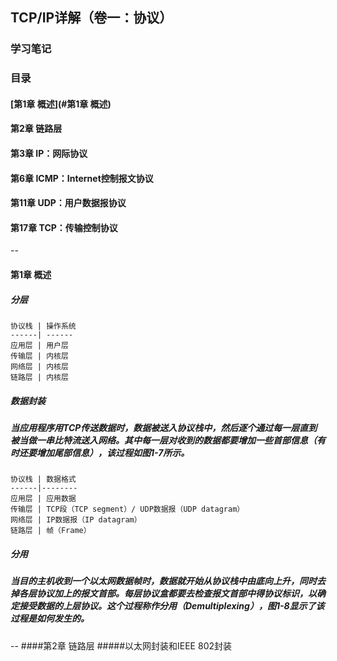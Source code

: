 ## TCP/IP详解（卷一：协议）
### 学习笔记

### 目录
#### [第1章  概述](#第1章 概述)
#### 第2章  链路层
#### 第3章  IP：网际协议
#### 第6章  ICMP：Internet控制报文协议
#### 第11章 UDP：用户数据报协议
#### 第17章 TCP：传输控制协议
--

#### 第1章 概述
##### 分层
	协议栈 | 操作系统
	------| ------
	应用层 | 用户层
	传输层 | 内核层
	网络层 | 内核层
	链路层 | 内核层
##### 数据封装
##### 当应用程序用TCP传送数据时，数据被送入协议栈中，然后逐个通过每一层直到被当做一串比特流送入网络。其中每一层对收到的数据都要增加一些首部信息（有时还要增加尾部信息），该过程如图1-7所示。
	协议栈 | 数据格式
	------|--------
	应用层 | 应用数据
	传输层 | TCP段（TCP segment）/ UDP数据报（UDP datagram）
	网络层 | IP数据报（IP datagram）
	链路层 | 帧（Frame）
##### 分用
##### 当目的主机收到一个以太网数据帧时，数据就开始从协议栈中由底向上升，同时去掉各层协议加上的报文首部。每层协议盒都要去检查报文首部中得协议标识，以确定接受数据的上层协议。这个过程称作分用（Demultiplexing），图1-8显示了该过程是如何发生的。
--
####第2章 链路层
#####以太网封装和IEEE 802封装
